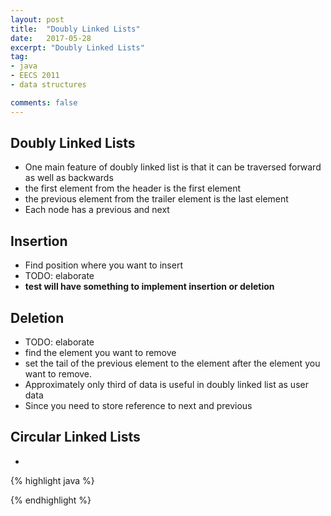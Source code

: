 ```yaml
---
layout: post
title:  "Doubly Linked Lists"
date:   2017-05-28
excerpt: "Doubly Linked Lists"
tag:
- java
- EECS 2011
- data structures

comments: false
---
```


## Doubly Linked Lists
- One main feature of doubly linked list is that it can be traversed forward as well as backwards
- the first element from the header is the first element
- the previous element from the trailer element is the last element
- Each node has a previous and next

## Insertion
- Find position where you want to insert
- TODO: elaborate
- **test will have something to implement insertion or deletion**

## Deletion
- TODO: elaborate
- find the element you want to remove
- set the tail of the previous element to the element after the element you want to remove.
- Approximately only third of data is useful in doubly linked list as user data
- Since you need to store reference to next and previous

## Circular Linked Lists
- 




{% highlight java %}

{% endhighlight %}
